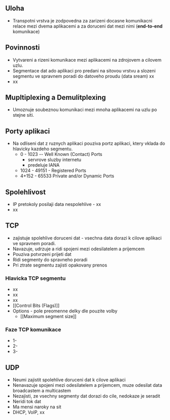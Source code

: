 ## Uloha
- Transpotni vrstva je zodpovedna za zarizeni docasne komunikacni relace mezi dvema aplikacemi a za doruceni dat mezi nimi (**end-to-end** komunikace)

## Povinnosti
- Vytvareni a rizeni komunikace mezi aplikacemi na zdrojovem a cilovem uzlu.
- Segmentace dat ado aplikaci pro predani na sitovou vrstvu a slozeni segmentu ve spravnem poradi do datoveho proudu  (data sream) xx
- xx

## Mupltiplexing a Demulitplexing
- Umoznuje soubeznou komunikaci mezi mnoha aplikacemi na uzlu po stejne siti.

## Porty aplikaci
- Na odliseni dat z ruznych aplikaci pouziva portz aplikaci, ktery vklada do hlavicky kazdeho segmentu.
	- 0 - 1023     --     Well Known (Contact) Ports
		- servrove sluzby internetu
		- predeluje IANA
	- 1024 - 49151  -  Registered Ports
	- 4+152 - 65533  Private and/or Dynamic Ports

## Spolehlivost
- IP pretokoly posilaji data nespolehlive - xx
- xx

## TCP
- zajistuje spolehlive doruceni dat - vsechna data dorazi k cilove aplikaci ve spravnem poradi.
- Navazuje, udrzuje a ridi spojeni mezi odesilatelem a prijemcem
- Pouziva potvrzeni prijeti dat
- Ridi segmenty do spravneho poradi
- Pri ztrate segmentu zajisti opakovany prenos

### Hlavicka TCP segmentu
- xx
- xx
- xx
- [[Control Bits (Flags)]]
- Options - pole preomenne delky dle pouzite volby
	- [[Maximum segment size]]
### Faze TCP komunikace
- 1- 
- 2-
- 3-



## UDP
- Neumi zajistit spolehlive doruceni dat k cilove aplikaci
- Nenavazuje spojeni mezi odesilatelem a prijemcem, muze odesilat data broadcastem a multicastem
- Nezajisti, ze vsechny segmenty dat dorazi do cile, nedokaze je seradit
- Neridi tok dat
- Ma mensi naroky na sit
- DHCP, VoIP, xx